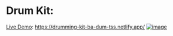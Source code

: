 # Drum Kit: 

<a href="https://drumming-kit-ba-dum-tss.netlify.app/">Live Demo</a>: https://drumming-kit-ba-dum-tss.netlify.app/
<a href="https://drumming-kit-ba-dum-tss.netlify.app/">![image](https://user-images.githubusercontent.com/80004058/156458065-cf9894fa-31b7-4353-acc8-701619786942.png)</a>
